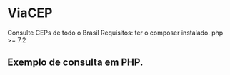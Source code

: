 # ViaCEP
Consulte CEPs de todo o Brasil
Requisitos:
ter o composer instalado.
php >= 7.2


## Exemplo de consulta em PHP.
